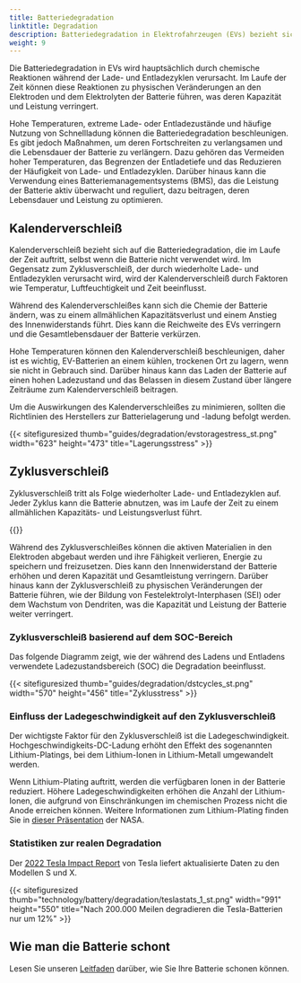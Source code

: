 ```yaml
---
title: Batteriedegradation
linktitle: Degradation
description: Batteriedegradation in Elektrofahrzeugen (EVs) bezieht sich auf den allmählichen Verlust der Kapazität oder Leistung einer Batterie im Laufe der Zeit, was die Reichweite des Fahrzeugs beeinträchtigen kann. Wie bei anderen Batterietypen wird dies durch eine Kombination von Faktoren verursacht.
weight: 9
---
```

<!-- markdownlint-disable MD033 -->

Die Batteriedegradation in EVs wird hauptsächlich durch chemische Reaktionen während der Lade- und Entladezyklen verursacht. Im Laufe der Zeit können diese Reaktionen zu physischen Veränderungen an den Elektroden und dem Elektrolyten der Batterie führen, was deren Kapazität und Leistung verringert.

Hohe Temperaturen, extreme Lade- oder Entladezustände und häufige Nutzung von Schnellladung können die Batteriedegradation beschleunigen. Es gibt jedoch Maßnahmen, um deren Fortschreiten zu verlangsamen und die Lebensdauer der Batterie zu verlängern. Dazu gehören das Vermeiden hoher Temperaturen, das Begrenzen der Entladetiefe und das Reduzieren der Häufigkeit von Lade- und Entladezyklen. Darüber hinaus kann die Verwendung eines Batteriemanagementsystems (BMS), das die Leistung der Batterie aktiv überwacht und reguliert, dazu beitragen, deren Lebensdauer und Leistung zu optimieren.

## Kalenderverschleiß

Kalenderverschleiß bezieht sich auf die Batteriedegradation, die im Laufe der Zeit auftritt, selbst wenn die Batterie nicht verwendet wird. Im Gegensatz zum Zyklusverschleiß, der durch wiederholte Lade- und Entladezyklen verursacht wird, wird der Kalenderverschleiß durch Faktoren wie Temperatur, Luftfeuchtigkeit und Zeit beeinflusst.

Während des Kalenderverschleißes kann sich die Chemie der Batterie ändern, was zu einem allmählichen Kapazitätsverlust und einem Anstieg des Innenwiderstands führt. Dies kann die Reichweite des EVs verringern und die Gesamtlebensdauer der Batterie verkürzen.

Hohe Temperaturen können den Kalenderverschleiß beschleunigen, daher ist es wichtig, EV-Batterien an einem kühlen, trockenen Ort zu lagern, wenn sie nicht in Gebrauch sind. Darüber hinaus kann das Laden der Batterie auf einen hohen Ladezustand und das Belassen in diesem Zustand über längere Zeiträume zum Kalenderverschleiß beitragen.

Um die Auswirkungen des Kalenderverschleißes zu minimieren, sollten die Richtlinien des Herstellers zur Batterielagerung und -ladung befolgt werden.

{{< sitefiguresized thumb="guides/degradation/evstoragestress_st.png" width="623" height="473" title="Lagerungsstress" >}}

## Zyklusverschleiß

Zyklusverschleiß tritt als Folge wiederholter Lade- und Entladezyklen auf. Jeder Zyklus kann die Batterie abnutzen, was im Laufe der Zeit zu einem allmählichen Kapazitäts- und Leistungsverlust führt.

{{<evkxdisplayaddarticle />}}

Während des Zyklusverschleißes können die aktiven Materialien in den Elektroden abgebaut werden und ihre Fähigkeit verlieren, Energie zu speichern und freizusetzen. Dies kann den Innenwiderstand der Batterie erhöhen und deren Kapazität und Gesamtleistung verringern. Darüber hinaus kann der Zyklusverschleiß zu physischen Veränderungen der Batterie führen, wie der Bildung von Festelektrolyt-Interphasen (SEI) oder dem Wachstum von Dendriten, was die Kapazität und Leistung der Batterie weiter verringert.

### Zyklusverschleiß basierend auf dem SOC-Bereich

Das folgende Diagramm zeigt, wie der während des Ladens und Entladens verwendete Ladezustandsbereich (SOC) die Degradation beeinflusst.

{{< sitefiguresized thumb="guides/degradation/dstcycles_st.png" width="570" height="456" title="Zyklusstress" >}}

### Einfluss der Ladegeschwindigkeit auf den Zyklusverschleiß

Der wichtigste Faktor für den Zyklusverschleiß ist die Ladegeschwindigkeit. Hochgeschwindigkeits-DC-Ladung erhöht den Effekt des sogenannten Lithium-Platings, bei dem Lithium-Ionen in Lithium-Metall umgewandelt werden.

Wenn Lithium-Plating auftritt, werden die verfügbaren Ionen in der Batterie reduziert. Höhere Ladegeschwindigkeiten erhöhen die Anzahl der Lithium-Ionen, die aufgrund von Einschränkungen im chemischen Prozess nicht die Anode erreichen können. Weitere Informationen zum Lithium-Plating finden Sie in [dieser Präsentation](https://www.nasa.gov/sites/default/files/atoms/files/1-lithium_plating_azimmerman.pdf) der NASA.

### Statistiken zur realen Degradation

Der [2022 Tesla Impact Report](https://www.tesla.com/ns_videos/2022-tesla-impact-report-highlights.pdf) von Tesla liefert aktualisierte Daten zu den Modellen S und X.

{{< sitefiguresized thumb="technology/battery/degradation/teslastats_1_st.png" width="991" height="550" title="Nach 200.000 Meilen degradieren die Tesla-Batterien nur um 12%" >}}

## Wie man die Batterie schont

Lesen Sie unseren [Leitfaden](../../../guides/protectingbattery/) darüber, wie Sie Ihre Batterie schonen können.
